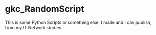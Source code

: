 # gkc_RandomScript
This is some Python Scripts or something else, I made and I can publish, from my IT Network studies
